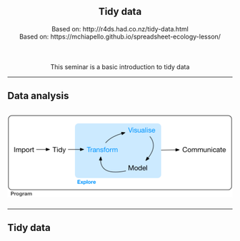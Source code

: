 <center><h2>Tidy data</h2></center>

<center>Based on: http://r4ds.had.co.nz/tidy-data.html</center>
<center>Based on: https://mchiapello.github.io/spreadsheet-ecology-lesson/</center>
<br>
<br>
<br>
<center>This seminar is a basic introduction to tidy data</center>

---

<h2>Data analysis<h2>

<img src="figures/data-science-explore.png" alt="Drawing" style="width: 1000px;"/>

---

<h2>Tidy data<h2>

